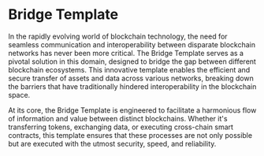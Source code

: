 # Bridge Template

In the rapidly evolving world of blockchain technology, the need for seamless communication and interoperability between disparate blockchain networks has never been more critical. The Bridge Template serves as a pivotal solution in this domain, designed to bridge the gap between different blockchain ecosystems. This innovative template enables the efficient and secure transfer of assets and data across various networks, breaking down the barriers that have traditionally hindered interoperability in the blockchain space.

At its core, the Bridge Template is engineered to facilitate a harmonious flow of information and value between distinct blockchains. Whether it's transferring tokens, exchanging data, or executing cross-chain smart contracts, this template ensures that these processes are not only possible but are executed with the utmost security, speed, and reliability.
